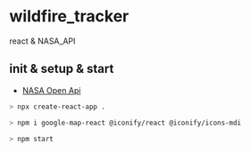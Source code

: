 # wildfire_tracker

react & NASA_API

## init & setup & start

- [NASA Open Api](https://api.nasa.gov/)

```sh
> npx create-react-app .

> npm i google-map-react @iconify/react @iconify/icons-mdi

> npm start
```

